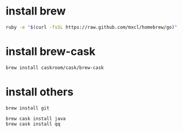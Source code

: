 install brew
======================

```bash
ruby -e "$(curl -fsSL https://raw.github.com/mxcl/homebrew/go)"
```

install brew-cask
======================

```bash
brew install caskroom/cask/brew-cask
```

install others
=====================


```
brew install git 

brew cask install java
brew cask install qq
```

